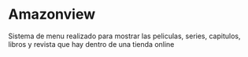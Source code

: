 # Amazonview
Sistema de menu realizado para mostrar las peliculas, series, capitulos, libros y revista que hay dentro de una tienda online 
